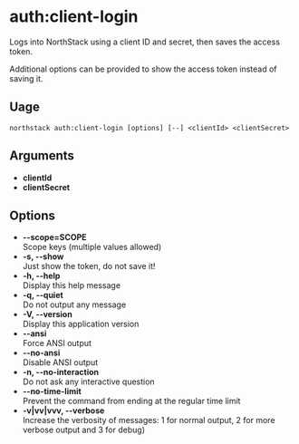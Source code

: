 # auth:client-login

Logs into NorthStack using a client ID and secret, then saves the access token.

Additional options can be provided to show the access token instead of saving it.

## Uage
`northstack auth:client-login [options] [--] <clientId> <clientSecret>`

## Arguments
* **clientId**
* **clientSecret**

## Options
* **--scope=SCOPE**  
  Scope keys (multiple values allowed)
* **-s, --show**  
  Just show the token, do not save it!
* **-h, --help**  
  Display this help message
* **-q, --quiet**  
  Do not output any message
* **-V, --version**  
  Display this application version
* **--ansi**  
  Force ANSI output
* **--no-ansi**  
  Disable ANSI output
* **-n, --no-interaction**  
  Do not ask any interactive question
* **--no-time-limit**  
  Prevent the command from ending at the regular time limit
* **-v|vv|vvv, --verbose**  
  Increase the verbosity of messages: 1 for normal output, 2 for more verbose output and 3 for debug)